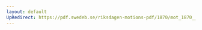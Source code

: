 ```yaml
---
layout: default
UpRedirect: https://pdf.swedeb.se/riksdagen-motions-pdf/1870/mot_1870__ak__00090.pdf
---
```

